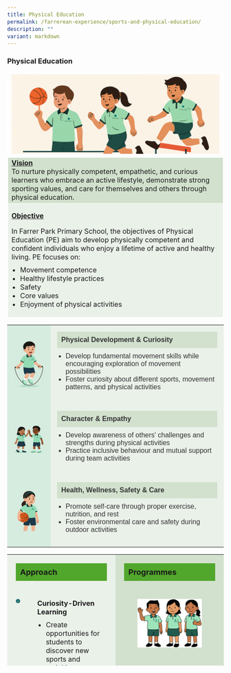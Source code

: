 ```yaml
---
title: Physical Education
permalink: /farrerean-experience/sports-and-physical-education/
description: ""
variant: markdown
---
```

<h3>Physical Education</h3>
<font size="3">
<table border="1" style="width: 100%; border-collapse: collapse; border-style: solid; border-color: white;">
  <tbody>
    <tr>
      <td style="text-align: center; width: 25%; border: 1px solid white; vertical-align: middle;" colspan="2">
        <img src="/images/2025/PE/Untitled_1.jpg">
      </td>
    </tr>
    <tr>
      <td bgcolor="d2e1ce" style="width: 50%; border: 1px solid white; font-size: 16px;">
        <span style="text-decoration: underline; font-size: 16px;"><strong>Vision</strong></span><br>
        To nurture physically competent, empathetic, and curious learners who embrace an active lifestyle, demonstrate strong sporting values, and care for themselves and others through physical education.
      </td>
    </tr>
    <tr>
      <td bgcolor="eaf1e9" colspan="2" style="width: 100%; border: 1px solid white; font-size: 16px;">
        <p style="font-size: 16px;"><span style="text-decoration: underline;"><strong>Objective</strong></span></p>
        In Farrer Park Primary School, the objectives of Physical Education (PE) aim to develop physically competent and confident individuals who enjoy a lifetime of active and healthy living. PE focuses on:
        <ul style="font-size: 16px; padding-left: 20px; margin-top: 10px;">
          <li style="font-size: 16px;">Movement competence</li>
          <li style="font-size: 16px;">Healthy lifestyle practices</li>
          <li style="font-size: 16px;">Safety</li>
          <li style="font-size: 16px;">Core values</li>
          <li style="font-size: 16px;">Enjoyment of physical activities</li>
        </ul>
      </td>
    </tr>
  </tbody>
</table>

<table style="width:100%; border-collapse: collapse; font-family: Arial, sans-serif;">
  <tbody>
    <tr>
      <td style="width: 20%; background-color: #d6ecdf; text-align: center; vertical-align: middle; padding: 15px;">
        <img style="width: 100px; height: auto;" src="/images/2025/PE/Untitled_2.jpg">
      </td>
      <td style="background-color: #eaf1e9; padding: 15px; color: #333; font-size: 16px;">
        <div style="background-color: #d2e1ce; font-weight: bold; padding: 10px; font-size: 16px;">Physical Development &amp; Curiosity</div>
        <ul style="padding-left: 20px; margin-top: 10px; font-size: 16px;">
          <li style="font-size: 16px;">Develop fundamental movement skills while encouraging exploration of movement possibilities</li>
          <li style="font-size: 16px;">Foster curiosity about different sports, movement patterns, and physical activities</li>
        </ul>
      </td>
    </tr>
    <tr>
      <td style="background-color: #d6ecdf; text-align: center; vertical-align: middle; padding: 15px;">
        <img style="width: 100px; height: auto;" src="/images/2025/PE/Untitled_3.jpg">
      </td>
      <td style="background-color: #eaf1e9; padding: 15px; color: #333; font-size: 16px;">
        <div style="background-color: #d2e1ce; font-weight: bold; padding: 10px; font-size: 16px;">Character &amp; Empathy</div>
        <ul style="padding-left: 20px; margin-top: 10px; font-size: 16px;">
          <li style="font-size: 16px;">Develop awareness of others' challenges and strengths during physical activities</li>
          <li style="font-size: 16px;">Practice inclusive behaviour and mutual support during team activities</li>
        </ul>
      </td>
    </tr>
    <tr>
      <td style="background-color: #d6ecdf; text-align: center; vertical-align: middle; padding: 15px;">
        <img style="width: 100px; height: auto;" src="/images/2025/PE/Untitled_4.jpg">
      </td>
      <td style="background-color: #eaf1e9; padding: 15px; color: #333; font-size: 16px;">
        <div style="background-color: #d2e1ce; font-weight: bold; padding: 10px; font-size: 16px;">Health, Wellness, Safety &amp; Care</div>
        <ul style="padding-left: 20px; margin-top: 10px; font-size: 16px;">
          <li style="font-size: 16px;">Promote self-care through proper exercise, nutrition, and rest</li>
          <li style="font-size: 16px;">Foster environmental care and safety during outdoor activities</li>
        </ul>
      </td>
    </tr>
  </tbody>
</table>

<table border="0" style="border-collapse: collapse; width: 100%; height: 259px;">
  <tbody>
    <tr style="height: 43px;">
      <td colspan="2" style="width: 50%; vertical-align: top; background-color: #eaf1e9; padding: 20px; height: 43px; font-size: 16px;">
        <div style="background-color: #51a72c; padding: 10px; font-weight: bold; font-size: 18px;">Approach</div>
      </td>
      <td style="vertical-align: top; background-color: #d2e1ce; padding: 20px; height: 43px; font-size: 16px;">
        <div style="background-color: #51a72c; padding: 10px; font-weight: bold; font-size: 18px;">Programmes</div>
      </td>
    </tr>
    <tr style="height: 54px;">
      <td style="vertical-align: top; background-color: #eaf1e9; padding: 20px; height: 54px;">
        <img src="/images/2025/PE/Untitled_6.png" style="width: 150px; display: block; margin: 0 auto;">
      </td>
      <td style="vertical-align: top; background-color: #eaf1e9; padding: 20px; text-align: left; height: 54px; font-size: 16px;">
        <strong>Curiosity-Driven Learning</strong><br>
        <ul style="padding-left: 20px; margin-top: 10px; font-size: 16px;">
          <li style="font-size: 16px;">Create opportunities for students to discover new sports and activities</li>
        </ul>
      </td>
      <td style="vertical-align: top; background-color: #d2e1ce; padding: 20px; height: 54px;">
        <img src="/images/2025/PE/Untitled_5.png" style="width: 150px; display: block; margin: 0 auto;">
      </td>
    </tr>
    <tr style="height: 54px;">
      <td style="vertical-align: top; background-color: #eaf1e9; padding: 20px; height: 54px;">
        <img src="/images/2025/PE/Untitled_7.png" style="width: 150px; display: block; margin: 0 auto;">
      </td>
      <td style="vertical-align: top; background-color: #eaf1e9; padding: 20px; height: 54px; text-align: left; font-size: 16px;">
        <strong>Empathy-Building Activities</strong><br>
        <ul style="padding-left: 20px; margin-top: 10px; font-size: 16px;">
          <li style="font-size: 16px;">Pair / Group tasks require students to work together across different ability levels and subjects</li>
        </ul>
      </td>
      <td rowspan="3" style="vertical-align: top; background-color: #d2e1ce; padding: 20px; height: 162px; font-size: 16px;">
        <p style="margin-top: 15px; font-size: 16px;">In Farrer Park Primary School, there are many PE programmes which keep our Farreans active and fit throughout the year, that will enable them to develop a lifelong passion for physical games and sports.</p>
        <ul style="padding-left: 20px; margin-top: 10px; font-size: 16px;">
          <li style="font-size: 16px;">P1-6 Interclass Games</li>
          <li style="font-size: 16px;">P4 SwimSafer</li>
          <li style="font-size: 16px;">Children’s Day Farreans Challenge</li>
          <li style="font-size: 16px;">P5 Outdoor Camp</li>
          <li style="font-size: 16px;">P1-6 Recess Games</li>
          <li style="font-size: 16px;">Active Youth Recharge (AYR)</li>
          <li style="font-size: 16px;">Sports Education Programme (SEP)</li>
        </ul>
      </td>
    </tr>
    <tr style="height: 36px;">
      <td style="vertical-align: top; background-color: #eaf1e9; padding: 20px; height: 36px;">
        <img src="/images/2025/PE/Untitled_8.png" style="width: 150px; display: block; margin: 0 auto;">
      </td>
      <td style="vertical-align: top; background-color: #eaf1e9; padding: 20px; height: 36px; font-size: 16px;">
        <strong>Care-Centred Environment</strong><br>
        <ul style="padding-left: 20px; margin-top: 10px; font-size: 16px;">
          <li style="font-size: 16px;">Create safe spaces for trying new activities without judgment</li>
        </ul>
      </td>
    </tr>
    <tr style="height: 72px;">
      <td style="vertical-align: top; background-color: #eaf1e9; padding: 20px; height: 72px;">
        <img src="/images/2025/PE/Untitled_9.png" style="width: 150px; display: block; margin: 0 auto;">
      </td>
      <td style="vertical-align: top; background-color: #eaf1e9; padding: 20px; height: 72px; font-size: 16px;">
        <strong>Progressive Development</strong><br>
        <ul style="padding-left: 20px; margin-top: 10px; font-size: 16px;">
          <li style="font-size: 16px;">Provide differentiated activities that cater to various abilities</li>
          <li style="font-size: 16px;">Regular feedback sessions focusing on growth and improvement</li>
          <li style="font-size: 16px;">Integration of social-emotional learning in physical activities</li>
        </ul>
      </td>
    </tr>
  </tbody>
</table>
</font>
